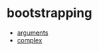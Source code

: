 ﻿# bootstrapping



+ [arguments](bootstrapping/arguments.1) 
+ [complex](bootstrapping/complex.1) 
